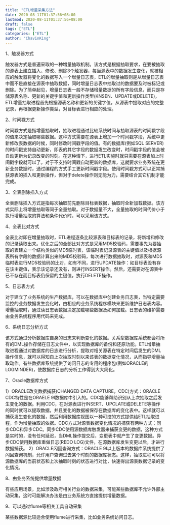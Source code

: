 ```yaml
---
title: "ETL增量采集方法"
date: 2020-08-11T01:37:56+08:00
lastmod: 2020-08-11T01:37:56+08:00
draft: false
tags: ["ETL"]
categories: ["ETL"]
author: "ChavinKing"
---
```




1、触发器方式

触发器方式是普遍采取的一种增量抽取机制。该方式是根据抽取要求，在要被抽取的源表上建立插入、修改、删除3个触发器，每当源表中的数据发生变化，就被相应的触发器将变化的数据写入一个增量日志表，ETL的增量抽取则是从增量日志表中而不是直接在源表中抽取数据，同时增量日志表中抽取过的数据要及时被标记或删除。为了简单起见，增量日志表一般不存储增量数据的所有字段信息，而只是存储源表名称、更新的关键字值和更新操作类型(KNSEN、UPDATE或DELETE)，ETL增量抽取进程首先根据源表名称和更新的关键字值，从源表中提取对应的完整记录，再根据更新操作类型，对目标表进行相应的处理。

2、时间戳方式

时间戳方式是指增量抽取时，抽取进程通过比较系统时间与抽取源表的时间戳字段的值来决定抽取哪些数据。这种方式需要在源表上增加一个时间戳字段，系统中更新修改表数据的时候，同时修改时间戳字段的值。有的数据库(例如SQL SERVER)的时间戳支持自动更新，即表的其它字段的数据发生改变时，时间戳字段的值会被自动更新为记录改变的时刻。在这种情下，进行ETL实施时就只需要在源表加上时间戳字段就可以了。对于不支持时间戳自动更新的数据库，这就要求业务系统在更新业务数据时，通过编程的方式手工更新时间戳字段。使用时间戳方式可以正常捕获源表的插入和更新操作，但对于delete操作则无能为力，需要结合其它机制才能完成。

3、全表删除插入方式

全表删除插入方式是指每次抽取前先删除目标表数据，抽取时全新加载数据。该方式实际上将增量抽取等同于全量抽取。对于数据量不大，全量抽取的时间代价小于执行增量抽取的算法和条件代价时，可以采用该方式。

4、全表比对方式

全表比对即在增量抽取时，ETL进程逐条比较源表和目标表的记录，将新增和修改的记录读取出来。优化之后的全部比对方式是采用MD5校验码，需要事先为要抽取的表建立一个结构类似的MD5临时表，该临时表记录源表的主键值以及根据源表所有字段的数据计算出来的MD5校验码，每次进行数据抽取时，对源表和MD5临时表进行MD5校验码的比对，如有不同，进行UPDATE操作：如目标表没有存在该主键值，表示该记录还没有，则进行INSERT操作。然后，还需要对在源表中已不存在而目标表仍保留的主键值，执行DELETE操作。

5、日志表方式

对于建立了业务系统的生产数据库，可以在数据库中创建业务日志表，当特定需要监控的业务数据发生变化时，由相应的业务系统程序模块来更新维护日志表内容。增量抽取时，通过读日志表数据决定加载哪些数据及如何加载。日志表的维护需要由业务系统程序用代码来完成。

6、系统日志分析方式

该方式通过分析数据库自身的日志来判断变化的数据。关系犁数据库系统都会将所有的DML操作存储在日志文件中，以实现数据库的备份和还原功能。ETL增晕抽取进程通过对数据库的日志进行分析，提取对相关源表在特定时间后发生的DML操作信息，就可以得知自上次抽取时刻以来该表的数据变化情况，从而指导增量抽取动作。有些数据库系统提供了访问日志的专用的程序包(例如ORACLE的LOGMINDER)，使数据库日志的分析工作得到大大简化。

7、Oracle数据库方式

1）ORACLE改变数据捕获(CHANGED DATA CAPTURE，CDC)方式：ORACLE CDC特性是在ORAELE 9I数据库中引入的。CDC能够帮助识别从上次抽取之后发生变化的数据。利用CDC，在对源表进行INSERT、UPCLATE或DELETE等操作的同时就可以提取数据，并且变化的数据被保存在数据库的变化表中。这样就可以捕获发生变化的数据，然后利用数据库视图以一种可控的方式提供给ETL抽取进程，作为增量抽取的依据。CDC方式对源表数据变化情况的捕获有两种方式：同步CDC和异步CDC。同步CDC使用源数据库触发器来捕获变更的数据，这种方式是实时的，没有任何延迟，当DML操作提交后，变更表中就产生了变更数据。异步CDC使用数据库重做日志(REDO LOG)文件，在源数据库发生变更以后，才进行数据捕获。
2）ORACLE闪回查询方式：ORACLE 9I以上版本的数据库系统提供了闪回查询机制，允许用户查询过去某个时刻的数据库状态。这样，抽取进程可以将源数据库的当前状态和上次抽取时刻的状态进行对比，快速得出源表数据记录的变化情况。

8、由业务系统提供增量数据

有些应用场景，比如涉及政府相关行业的数据采集，可能某些数据库不允许外部主动采集，这时可能解决办法是由业务系统方直接提供增量数据。

9、可以通过flume等相关工具自动采集

某些数据源比较适合使用flume进行采集，比如业务系统访问日志。